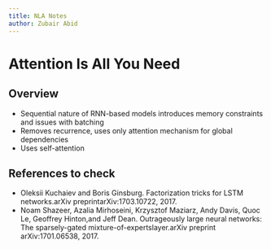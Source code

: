 ```yaml
---
title: NLA Notes
author: Zubair Abid
---
```


# Attention Is All You Need

## Overview

- Sequential nature of RNN-based models introduces memory constraints and 
  issues with batching
- Removes recurrence, uses only attention mechanism for global dependencies
- Uses self-attention

## References to check

- Oleksii Kuchaiev and Boris Ginsburg. Factorization tricks for LSTM networks.arXiv preprintarXiv:1703.10722, 2017.
- Noam Shazeer, Azalia Mirhoseini, Krzysztof Maziarz, Andy Davis, Quoc Le, Geoffrey Hinton,and Jeff Dean.  Outrageously large neural networks:  The sparsely-gated mixture-of-expertslayer.arXiv preprint arXiv:1701.06538, 2017.
